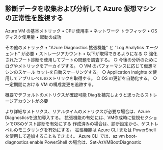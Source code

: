 ## 診断データを収集および分析して Azure 仮想マシンの正常性を監視する
Azure VM の基本メトリック
	• CPU 使用率
	• ネットワーク トラフィック
	• OS ディスク使用量
	• 起動の成功

その他のメトリック
	• "Azure Diagnostics 拡張機能" と "Log Analytics エージェント" が必要
	• ストレージアカウント
	• 以下が取得できるようになる
		○ 強化されたブート診断を使用してブートの問題を調査する。
		○ 今後の分析のためにログやメトリックをアーカイブする。
		○ VM のパフォーマンスに応じて仮想マシンのスケール セットを自動スケーリングする。
		○ Application Insights を使用してアプリレベルのメトリックを取得する。
		○ OS の更新を自動化する。
		○ 一定期間における VM の構成変更を追跡する。
	

概要でデフォルトのメトリクスが確認可能
Diagを補完しようと思ったらストレージアカウントが必要

より詳細なメトリクス、リアルタイムのメトリクスが必要な場合は、Azure Diagnosticsを追加導入する。
拡張機能の有効には、VM作成時に監視セクションでOSのゲスト診断を有効にする
作成済みの場合は、診断設定から、ゲストレベルのモニタリングを有効にする。
拡張機能は Azure CLI または PowerShell を使用して追加することもできます。 
	Azure CLI では、az vm boot-diagnostics enable 
	PowerShell の場合は、Set-AzVMBootDiagnostic
	

